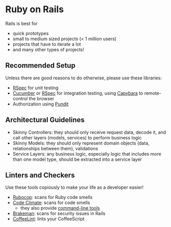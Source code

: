 # Ruby on Rails

Rails is best for
* quick prototypes
* small to medium sized projects (< 1 million users)
* projects that have to iterate a lot
* and many other types of projects!


## Recommended Setup

Unless there are good reasons to do otherwise, please use these libraries:
* [RSpec](http://rspec.info) for unit testing
* [Cucumber](https://cucumber.io) or [RSpec](http://rspec.info) for integration testing,
  using [Capybara](https://github.com/jnicklas/capybara) to remote-control the browser
* Authorization using [Pundit](https://github.com/elabs/pundit)


## Architectural Guidelines
* Skinny Controllers:
  they should only receive request data,
  decode it,
  and call other layers (models, services) to perform business logic
* Skinny Models:
  they should only represent domain objects (data, relationships between them),
  validations
* Service Layers:
  any business logic,
  especially logic that includes more than one model type,
  should be extracted into a service layer


## Linters and Checkers

Use these tools copiously to make your life as a developer easier!

* [Rubocop](http://batsov.com/rubocop): scans for Ruby code smells
* [Code Climate](https://codeclimate.com): scans for code smells
  * they also provide [command-line tools](https://codeclimate.com/platform)
* [Brakeman](http://brakemanscanner.org): scans for security issues in Rails
* [CoffeeLint](http://www.coffeelint.org): lints your CoffeeScript
